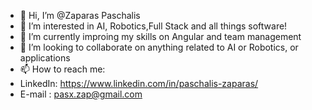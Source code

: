 - 👋 Hi, I’m @Zaparas Paschalis 
- 👀 I’m interested in AI, Robotics,Full Stack and all things software!
- 🌱 I’m currently improing my skills on Angular and team management
- 💞️ I’m looking to collaborate on anything related to AI or Robotics, or applications
- 📫 How to reach me:
- LinkedIn: https://www.linkedin.com/in/paschalis-zaparas/
- E-mail  : pasx.zap@gmail.com

<!---
Zaparas/Zaparas is a ✨ special ✨ repository because its `README.md` (this file) appears on your GitHub profile.
You can click the Preview link to take a look at your changes.
--->
